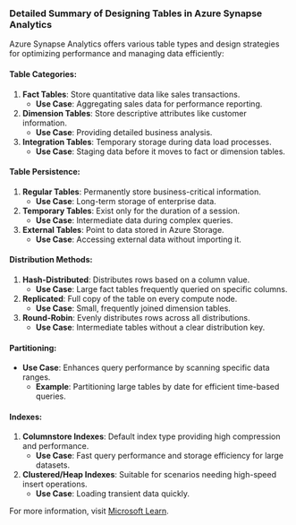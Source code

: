 ### Detailed Summary of Designing Tables in Azure Synapse Analytics

Azure Synapse Analytics offers various table types and design strategies for optimizing performance and managing data efficiently:

#### Table Categories:
1. **Fact Tables**: Store quantitative data like sales transactions.
   - **Use Case**: Aggregating sales data for performance reporting.
2. **Dimension Tables**: Store descriptive attributes like customer information.
   - **Use Case**: Providing detailed business analysis.
3. **Integration Tables**: Temporary storage during data load processes.
   - **Use Case**: Staging data before it moves to fact or dimension tables.

#### Table Persistence:
1. **Regular Tables**: Permanently store business-critical information.
   - **Use Case**: Long-term storage of enterprise data.
2. **Temporary Tables**: Exist only for the duration of a session.
   - **Use Case**: Intermediate data during complex queries.
3. **External Tables**: Point to data stored in Azure Storage.
   - **Use Case**: Accessing external data without importing it.

#### Distribution Methods:
1. **Hash-Distributed**: Distributes rows based on a column value.
   - **Use Case**: Large fact tables frequently queried on specific columns.
2. **Replicated**: Full copy of the table on every compute node.
   - **Use Case**: Small, frequently joined dimension tables.
3. **Round-Robin**: Evenly distributes rows across all distributions.
   - **Use Case**: Intermediate tables without a clear distribution key.

#### Partitioning:
- **Use Case**: Enhances query performance by scanning specific data ranges.
  - **Example**: Partitioning large tables by date for efficient time-based queries.

#### Indexes:
1. **Columnstore Indexes**: Default index type providing high compression and performance.
   - **Use Case**: Fast query performance and storage efficiency for large datasets.
2. **Clustered/Heap Indexes**: Suitable for scenarios needing high-speed insert operations.
   - **Use Case**: Loading transient data quickly.

For more information, visit [Microsoft Learn](https://learn.microsoft.com/en-us/azure/synapse-analytics/sql-data-warehouse/sql-data-warehouse-tables-overview).
